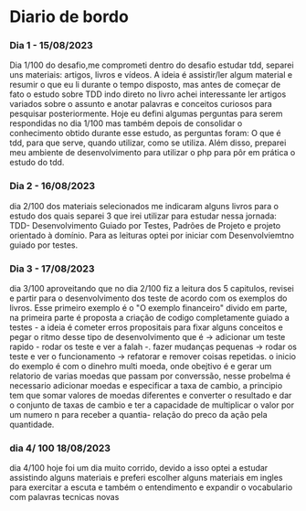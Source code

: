 
<h1>Diario de bordo </h1>

<h3> Dia  1 - 15/08/2023 </h3>
<p>Dia 1/100 do desafio,me comprometi dentro do desafio estudar tdd,  separei uns materiais: artigos, livros e vídeos. A ideia é assistir/ler algum material e resumir o que eu li durante o tempo disposto, mas antes de começar de fato o estudo sobre TDD indo direto no livro achei interessante ler artigos variados sobre o assunto e anotar palavras e conceitos curiosos para pesquisar posteriormente.  Hoje eu defini algumas perguntas para serem respondidas no dia 1/100 mas também depois de consolidar o conhecimento obtido durante esse estudo, as perguntas foram: O que é tdd, para que serve, quando utilizar, como se utiliza. Além disso, preparei meu ambiente de desenvolvimento para  utilizar o php para pôr em prática o estudo do tdd.
</p>
<h3> Dia  2 - 16/08/2023 </h3>
<p> dia 2/100 dos materiais selecionados me indicaram alguns livros para o estudo dos quais separei 3 que irei utilizar para estudar nessa jornada: TDD- Desenvolvimento Guiado por Testes, Padrões de Projeto e projeto orientado à domínio. Para as leituras optei por iniciar com Desenvolviemtno guiado por testes. </p>

<h3> Dia  3 - 17/08/2023 </h3>
<p> dia 3/100 aproveitando que no dia 2/100 fiz a leitura dos 5 capitulos, revisei e partir para o desenvolvimento dos teste de acordo com os exemplos do livros.
Esse primeiro exemplo é o "O exemplo financeiro" divido em parte, na primeira parte é proposta a criação de codigo completamente guiado a testes - a ideia é cometer erros propositais para fixar alguns conceitos e pegar o ritmo desse tipo de desenvolvimento que é -> adicionar um teste rapido - rodar os teste e ver a falah -.  fazer mudanças pequenas -> rodar os teste e ver o funcionamento -> refatorar e remover coisas repetidas.  o inicio do exemplo é com o dinehro multi moeda, onde obejtivo é e gerar um relatorio  de varias moedas que passam por converssão, nesse probelma é necessario adicionar moedas e especificar a taxa de cambio, a principio  tem que somar valores de moedas diferentes e converter o resultado e dar o conjunto de taxas de cambio e ter  a capacidade de multiplicar o valor por um numero n para receber a quantia- relação do preco da ação pela quantidade. </p>

<h3> dia 4/ 100 18/08/2023</h3>
<p>
dia 4/100 hoje foi um dia muito corrido, devido a isso optei a estudar assistindo alguns materiais e preferi escolher alguns materiais em ingles para exercitar a escuta e também o entendimento e expandir o vocabulario com palavras tecnicas novas </p>
